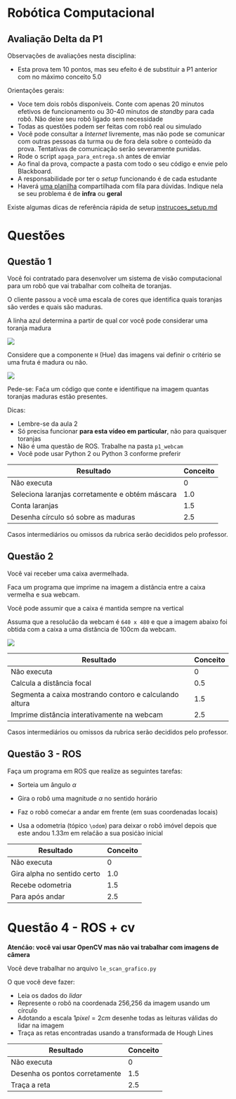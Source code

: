 # Robótica Computacional

## Avaliação Delta da P1

Observações de avaliações nesta disciplina:
* Esta prova tem 10 pontos, mas seu efeito é de substituir a P1 anterior com no máximo conceito $5.0$

Orientações gerais:
* Voce tem dois robôs disponíveis. Conte com apenas 20 minutos efetivos de funcionamento ou 30-40 minutos de *standby* para cada robô. Não deixe seu robô ligado sem necessidade
* Todas as questões podem ser feitas com robô real ou simulado
* Você pode consultar a *Internet* livremente, mas não pode se comunicar com outras pessoas da turma ou de fora dela sobre o conteúdo da prova. Tentativas de comunicação serão severamente punidas.
* Rode o script `apaga_para_entrega.sh` antes de enviar
* Ao final da prova, compacte a pasta com todo o seu código e envie pelo Blackboard.
* A responsabilidade por ter o *setup* funcionando é de cada estudante
* Haverá [uma planilha](https://docs.google.com/spreadsheets/d/1-f1smy-VNqcitWqFRtW1ErIKmvtqAsuE-rtw91epwu0/edit?usp=sharing)  compartilhada com fila para dúvidas. Indique nela se seu problema é de **infra** ou **geral**

Existe algumas dicas de referência rápida de setup [instrucoes_setup.md](instrucoes_setup.md)




# Questões


## Questão 1

Você foi contratado para desenvolver um sistema de visão computacional para um robô que vai trabalhar com colheita de toranjas.

O cliente passou a você uma escala de cores que identifica quais toranjas são verdes e quais são maduras.

A linha azul determina a partir de qual cor você pode considerar uma toranja madura

![](escala.png)

Considere que a componente `H` (Hue) das imagens vai definir o critério se uma fruta é madura ou não.

![](prova_laranjas.png)



Pede-se: Faća um código que conte e identifique na  imagem quantas toranjas maduras estão presentes.



Dicas:
* Lembre-se da aula 2
* Só precisa funcionar **para esta vídeo em particular**, não para quaisquer toranjas
* Não é uma questão de ROS. Trabalhe na pasta `p1_webcam`
* Você pode usar Python 2 ou Python 3 conforme preferir


|Resultado| Conceito| 
|---|---|
| Não executa | 0 |
| Seleciona laranjas corretamente e obtém máscara | 1.0 |
| Conta laranjas | 1.5 |
| Desenha círculo só sobre as maduras | 2.5 | 

Casos intermediários ou omissos da rubrica serão decididos pelo professor.


## Questão 2

Você vai receber uma caixa avermelhada.

Faca um programa que imprime na imagem a distância entre a caixa vermelha e sua webcam.

Você pode assumir que a caixa é mantida sempre na vertical

Assuma que a resolućão da webcam é `640 x 480`  e que a imagem abaixo foi obtida com a caixa a uma distância de 100cm da webcam.

![](caixa_calibracao.png)


|Resultado| Conceito| 
|---|---|
| Não executa | 0 |
| Calcula a distância focal | 0.5 |
| Segmenta a caixa mostrando contoro e calculando altura | 1.5 |
| Imprime distância interativamente  na webcam | 2.5 | 

Casos intermediários ou omissos da rubrica serão decididos pelo professor.



## Questão 3 - ROS

Faça um programa em ROS que realize as seguintes tarefas:

* Sorteia um ângulo $\alpha$

* Gira o robô uma magnitude $\alpha$ no sentido horário

* Faz o robô comećar a andar em frente (em suas coordenadas locais)

* Usa a odometria (tópico `\odom`) para deixar o robô imóvel depois que este andou $1.33m$ em relaćão a sua posićào inicial

|Resultado| Conceito| 
|---|---|
| Não executa | 0 |
| Gira alpha no sentido certo | 1.0 |
|  Recebe odometria | 1.5 |
| Para após andar | 2.5 | 



# Questão 4 - ROS + cv

**Atenćão: você vai usar OpenCV mas não vai trabalhar com imagens de câmera**

Você deve trabalhar no arquivo `le_scan_grafico.py`

O que você deve fazer:
* Leia os dados do *lidar* 
* Represente o robô na coordenada 256,256 da imagem usando um círculo
* Adotando a escala $1 pixel = 2 cm$ desenhe todas as leituras válidas do lidar na imagem
* Traça as retas encontradas usando a transformada de Hough Lines


|Resultado| Conceito| 
|---|---|
| Não executa | 0 |
| Desenha os pontos corretamente | 1.5 |
|  Traça a reta | 2.5 | 
